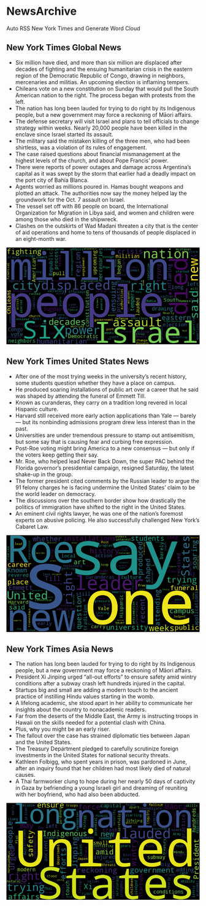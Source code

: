 # NewsArchive
Auto RSS New York Times and Generate Word Cloud

## New York Times Global News
* Six million have died, and more than six million are displaced after decades of fighting and the ensuing humanitarian crisis in the eastern region of the Democratic Republic of Congo, drawing in neighbors, mercenaries and militias. An upcoming election is inflaming tempers.
* Chileans vote on a new constitution on Sunday that would pull the South American nation to the right. The process began with protests from the left.
* The nation has long been lauded for trying to do right by its Indigenous people, but a new government may force a reckoning of Māori affairs.
* The defense secretary will visit Israel and plans to tell officials to change strategy within weeks. Nearly 20,000 people have been killed in the enclave since Israel started its assault.
* The military said the mistaken killing of the three men, who had been shirtless, was a violation of its rules of engagement.
* The case raised questions about financial mismanagement at the highest levels of the church, and about Pope Francis’ power.
* There were reports of power outages and damage across Argentina’s capital as it was swept by the storm that earlier had a deadly impact on the port city of Bahía Blanca.
* Agents worried as millions poured in. Hamas bought weapons and plotted an attack. The authorities now say the money helped lay the groundwork for the Oct. 7 assault on Israel.
* The vessel set off with 86 people on board, the International Organization for Migration in Libya said, and women and children were among those who died in the shipwreck.
* Clashes on the outskirts of Wad Madani threaten a city that is the center of aid operations and home to tens of thousands of people displaced in an eight-month war.

![Global](./global.png)
## New York Times United States News
* After one of the most trying weeks in the university’s recent history, some students question whether they have a place on campus.
* He produced soaring installations of public art over a career that he said was shaped by attending the funeral of Emmett Till.
* Known as curanderas, they carry on a tradition long revered in local Hispanic culture.
* Harvard still received more early action applications than Yale — barely — but its nonbinding admissions program drew less interest than in the past.
* Universities are under tremendous pressure to stamp out antisemitism, but some say that is causing fear and curbing free expression.
* Post-Roe voting might bring America to a new consensus — but only if the voters keep getting their say.
* Mr. Roe, who helped lead Never Back Down, the super PAC behind the Florida governor’s presidential campaign, resigned Saturday, the latest shake-up in the group.
* The former president cited comments by the Russian leader to argue the 91 felony charges he is facing undermine the United States’ claim to be the world leader on democracy.
* The discussions over the southern border show how drastically the politics of immigration have shifted to the right in the United States.
* An eminent civil rights lawyer, he was one of the nation’s foremost experts on abusive policing. He also successfully challenged New York’s Cabaret Law.

![US](./usnews.png)
## New York Times Asia News
* The nation has long been lauded for trying to do right by its Indigenous people, but a new government may force a reckoning of Māori affairs.
* President Xi Jinping urged “all-out efforts” to ensure safety amid wintry conditions after a subway crash left hundreds injured in the capital.
* Startups big and small are adding a modern touch to the ancient practice of instilling Hindu values starting in the womb.
* A lifelong academic, she stood apart in her ability to communicate her insights about the country to nonacademic readers.
* Far from the deserts of the Middle East, the Army is instructing troops in Hawaii on the skills needed for a potential clash with China.
* Plus, why you might be an early riser.
* The fallout over the case has strained diplomatic ties between Japan and the United States.
* The Treasury Department pledged to carefully scrutinize foreign investments in the United States for national security threats.
* Kathleen Folbigg, who spent years in prison, was pardoned in June, after an inquiry found that her children had most likely died of natural causes.
* A Thai farmworker clung to hope during her nearly 50 days of captivity in Gaza by befriending a young Israeli girl and dreaming of reuniting with her boyfriend, who had also been abducted.

![Asian](./asian.png)
